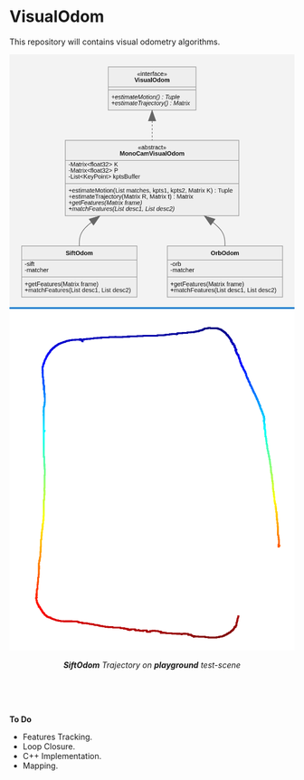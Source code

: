 # VisualOdom
This repository will contains visual odometry algorithms.

![architecture UML](./assets/arch.png)
![trajectory estimated by OrbOdom](./assets/trajectory.png)

<p align='center'><i><b>SiftOdom</b> Trajectory on <b>playground</b> test-scene</i></p>


<br><br><br>

**To Do**

- Features Tracking.
- Loop Closure.
- C++ Implementation.
- Mapping.

